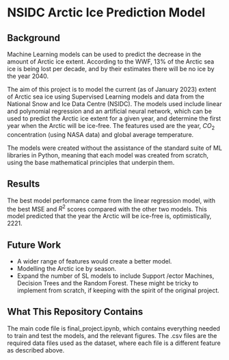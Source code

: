 # NSIDC Arctic Ice Prediction Model

## Background
Machine Learning models can be used to predict the decrease in the amount of Arctic ice extent. According to the WWF, 13% of the Arctic sea ice is being lost per decade, and by their estimates there will be no ice by the year 2040. 

The aim of this project is to model the current (as of January 2023) extent of Arctic sea ice using Supervised Learning models and data from the National Snow and Ice Data Centre (NSIDC). The models used include linear and polynomial regression and an artificial neural network, which can be used to predict the Arctic ice extent for a given year, and determine the first year when the Arctic will be ice-free. The features used are the year, $CO_{2}$ concentration (using NASA data) and global average temperature. 

The models were created without the assistance of the standard suite of ML libraries in Python, meaning that each model was created from scratch, using the base mathematical principles that underpin them. 

## Results
The best model performance came from the linear regression model, with the best MSE and $R^{2}$ scores compared with the other two models. This model predicted that the year the Arctic will be ice-free is, optimistically, 2221. 

## Future Work
- A wider range of features would create a better model.
- Modelling the Arctic ice by season.
- Expand the number of SL models to include Support \/ector Machines, Decision Trees and the Random Forest. These might be tricky to implement from scratch, if keeping with the spirit of the original project. 

## What This Repository Contains

The main code file is final_project.ipynb, which contains everything needed to train and test the models, and the relevant figures. The .csv files are the required data files used as the dataset, where each file is a different feature as described above.
